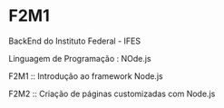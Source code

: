 # F2M1
BackEnd do Instituto Federal - IFES


Linguagem de Programação : NOde.js


F2M1 :: Introdução ao framework Node.js

F2M2 :: Criação de páginas customizadas com Node.js

